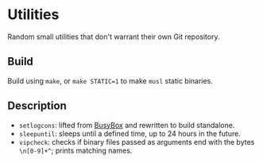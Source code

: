 Utilities
=========

Random small utilities that don't warrant their own Git repository.

Build
-----

Build using `make`, or `make STATIC=1` to make `musl` static binaries.

Description
-----------

- `setlogcons`: lifted from [BusyBox](https://git.busybox.net/busybox/tree/console-tools/setlogcons.c) and rewritten to build standalone.
- `sleepuntil`: sleeps until a defined time, up to 24 hours in the future.
- `vipcheck`: checks if binary files passed as arguments end with the bytes `\n[0-9]+^`; prints matching names.
